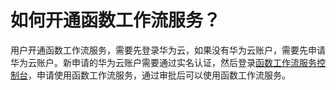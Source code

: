 # 如何开通函数工作流服务？<a name="functiongraph_01_0120"></a>

用户开通函数工作流服务，需要先登录华为云，如果没有华为云账户，需要先申请华为云账户。新申请的华为云账户需要通过实名认证，然后登录[函数工作流服务控制台](https://console.huaweicloud.com/functiongraph)，申请使用函数工作流服务，通过审批后可以使用函数工作流服务。

